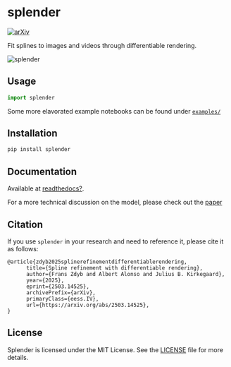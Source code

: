 # splender

[![arXiv](https://img.shields.io/badge/arXiv-2503.14525-b31b1b.svg?style=flat)](https://arxiv.org/abs/2503.14525)

Fit splines to images and videos through differentiable rendering.

![splender](https://github.com/user-attachments/assets/a0d23eae-5b04-4504-bf0e-f05dd7e4bdc8)


## Usage

```python
import splender


```

Some more elavorated example notebooks can be found under [`examples/`](examples/)

## Installation

```bash
pip install splender
```

## Documentation

Available at [readthedocs?]().

For a more technical discussion on the model, please check out the [paper](https://doi.org/10.48550/arXiv.2503.14525)

## Citation

If you use `splender` in your research and need to reference it, please cite it as follows:

```
@article{zdyb2025splinerefinementdifferentiablerendering,
      title={Spline refinement with differentiable rendering}, 
      author={Frans Zdyb and Albert Alonso and Julius B. Kirkegaard},
      year={2025},
      eprint={2503.14525},
      archivePrefix={arXiv},
      primaryClass={eess.IV},
      url={https://arxiv.org/abs/2503.14525}, 
}
```

## License
Splender is licensed under the MIT License. See the [LICENSE](LICENSE) file for more details.
